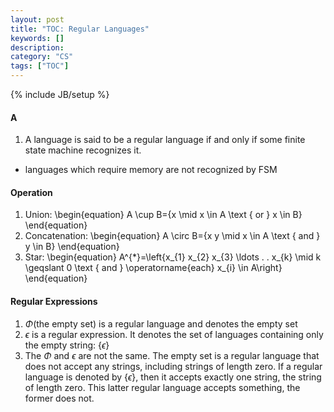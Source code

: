 ```yaml
---
layout: post
title: "TOC: Regular Languages"
keywords: []
description: 
category: "CS" 
tags: ["TOC"]
---
```

{% include JB/setup %}

#### A
1. A language is said to be a regular language if and only if some finite state machine recognizes
   it.
- languages which require memory are not recognized by FSM


#### Operation
1. Union:  \begin{equation}
A \cup B=\{x \mid x \in A \text { or } x \in B\}
\end{equation}
2. Concatenation: \begin{equation}
A \circ B=\{x y \mid x \in A \text { and } y \in B\}
\end{equation}
3. Star: \begin{equation}
A^{*}=\left\{x_{1} x_{2} x_{3} \ldots . . x_{k} \mid k \geqslant 0 \text { and } \operatorname{each}
x_{i} \in A\right\}
\end{equation}


#### Regular Expressions
1. $\Phi$(the empty set) is a regular language and denotes the empty set
2. $\epsilon$ is a regular expression. It denotes the set of languages containing only the empty
   string: $\{\epsilon\}$
3. The $\Phi$ and $\epsilon$ are not the same. The empty set is a regular language that does not
   accept any strings, including strings of length zero. If a regular language is denoted by
   $\{\epsilon\}$, then it accepts exactly one string, the string of length zero. This latter
   regular language accepts something, the former does not.

